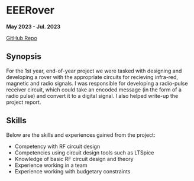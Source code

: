 # EEERover

**May 2023 - Jul. 2023**

[GitHub Repo](https://github.com/AlexSeferidis/TeamAerion-EEErover)

## Synopsis

For the 1st year, end-of-year project we were tasked with designing and developing a rover with the appropriate circuits for recieving infra-red, magnetic and radio signals. I was responsible for developing a radio-pulse receiver circuit, which could take an encoded message (in the form
of a radio pulse) and convert it to a digital signal. I also helped write-up the project report.

## Skills

Below are the skills and experiences gained from the project:

* Competency with RF circuit design
* Competencies using circuit design tools such as LTSpice 
* Knowledge of basic RF circuit design and theory
* Experience working in a team
* Experience working with budgetary constraints 
